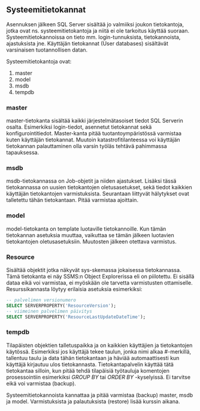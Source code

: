 ## Systeemitietokannat

Asennuksen jälkeen SQL Server sisältää jo valmiiksi joukon tietokantoja, jotka ovat ns. systeemitietokantoja ja niitä ei ole tarkoitus käyttää suoraan. Systeemitietokannoissa on tieto mm. login-tunnuksista, tietokannoista, ajastuksista jne. Käyttäjän tietokannat (User databases) sisältävät varsinaisen tuotannollisen datan.

Systeemitietokantoja ovat:

1. master
2. model
3. msdb
4. tempdb

### master
master-tietokanta sisältää kaikki järjestelmätasoiset tiedot SQL Serverin osalta. Esimerkiksi login-tiedot, asennetut tietokannat sekä konfigurointitiedot. Master-kanta pitää tuotantoympäristössä varmistaa kuten käyttäjän tietokannat. Muutoin katastrofitilanteessa voi käyttäjän tietokannan palauttaminen olla varsin työläs tehtävä pahimmassa tapauksessa.

### msdb 
msdb-tietokannassa on Job-objetit ja niiden ajastukset. Lisäksi tässä tietokannassa on uusien tietokantojen oletusasetukset, sekä tiedot kaikkien käyttäjän tietokantojen varmistuksista. Seurantaan liittyvät hälytykset ovat talletettu tähän tietokantaan. Pitää varmistaa ajoittain. 

### model
model-tietokanta on template luotaville tietokannoille. Kun tämän tietokannan asetuksia muuttaa, vaikuttaa se tämän jälkeen luotavien tietokantojen oletusasetuksiin. Muutosten jälkeen otettava varmistus.

### Resource
Sisältää objektit jotka näkyvät sys-skemassa jokaisessa tietokannassa. Tämä tietokanta ei näy SSMS:n Object Explorerissa eli on piilotettu. Ei sisällä dataa eikä voi varmistaa, ei myöskään ole tarvetta varmistusten ottamiselle. Resurssikannasta löytyy erilaisia asetuksia esimerkiksi:

```SQL
-- palvelimen versionumero
SELECT SERVERPROPERTY('ResourceVersion');
-- viimeinen palvelimen päivitys
SELECT SERVERPROPERTY('ResourceLastUpdateDateTime');
```

### tempdb
Tilapäisten objektien talletuspaikka ja on kaikkien käyttäjien ja tietokantojen käytössä. Esimerkiksi jos käyttäjä tekee taulun, jonka nimi alkaa #-merkillä, tallentuu taulu ja data tähän tietokantaan ja häviää automaattisesti kun käyttäjä kirjautuu ulos tietokannasta. Tietokantapalvelin käyttää tätä tietokantaa silloin, kun pitää tehdä tilapäisiä työtauluja komentojen prosessointiin esimerkiksi *GROUP BY* tai *ORDER BY* -kyselyissä. 
Ei tarvitse eikä voi varmistaa (backup).

Systeemitietokannoista kannattaa ja pitää varmistaa (backup) master, msdb ja model. Varmistuksista ja palautuksista (restore) lisää kurssin aikana. 
